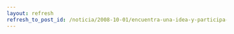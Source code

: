 ```yaml
---
layout: refresh
refresh_to_post_id: /noticia/2008-10-01/encuentra-una-idea-y-participa-en-el-concurso-universitario-de-software-libre-de-c-lm
---
```

